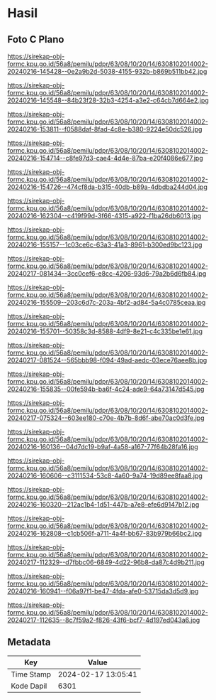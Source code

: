 # Hasil

## Foto C Plano

https://sirekap-obj-formc.kpu.go.id/56a8/pemilu/pdpr/63/08/10/20/14/6308102014002-20240216-145428--0e2a9b2d-5038-4155-932b-b869b511bb42.jpg

https://sirekap-obj-formc.kpu.go.id/56a8/pemilu/pdpr/63/08/10/20/14/6308102014002-20240216-145548--84b23f28-32b3-4254-a3e2-c64cb7d664e2.jpg

https://sirekap-obj-formc.kpu.go.id/56a8/pemilu/pdpr/63/08/10/20/14/6308102014002-20240216-153811--f0588daf-8fad-4c8e-b380-9224e50dc526.jpg

https://sirekap-obj-formc.kpu.go.id/56a8/pemilu/pdpr/63/08/10/20/14/6308102014002-20240216-154714--c8fe97d3-cae4-4d4e-87ba-e20f4086e677.jpg

https://sirekap-obj-formc.kpu.go.id/56a8/pemilu/pdpr/63/08/10/20/14/6308102014002-20240216-154726--474cf8da-b315-40db-b89a-4dbdba244d04.jpg

https://sirekap-obj-formc.kpu.go.id/56a8/pemilu/pdpr/63/08/10/20/14/6308102014002-20240216-162304--c419f99d-3f66-4315-a922-f1ba26db6013.jpg

https://sirekap-obj-formc.kpu.go.id/56a8/pemilu/pdpr/63/08/10/20/14/6308102014002-20240216-155157--1c03ce6c-63a3-41a3-8961-b300ed9bc123.jpg

https://sirekap-obj-formc.kpu.go.id/56a8/pemilu/pdpr/63/08/10/20/14/6308102014002-20240217-081434--3cc0cef6-e8cc-4206-93d6-79a2b6d6fb84.jpg

https://sirekap-obj-formc.kpu.go.id/56a8/pemilu/pdpr/63/08/10/20/14/6308102014002-20240216-155509--203c6d7c-203a-4bf2-ad84-5a4c0785ceaa.jpg

https://sirekap-obj-formc.kpu.go.id/56a8/pemilu/pdpr/63/08/10/20/14/6308102014002-20240216-155701--50358c3d-8588-4df9-8e21-c4c335be1e61.jpg

https://sirekap-obj-formc.kpu.go.id/56a8/pemilu/pdpr/63/08/10/20/14/6308102014002-20240217-081524--565bbb98-f094-49ad-aedc-03ece76aee8b.jpg

https://sirekap-obj-formc.kpu.go.id/56a8/pemilu/pdpr/63/08/10/20/14/6308102014002-20240216-155835--00fe594b-ba6f-4c24-ade9-64a73147d545.jpg

https://sirekap-obj-formc.kpu.go.id/56a8/pemilu/pdpr/63/08/10/20/14/6308102014002-20240217-075324--603ee180-c70e-4b7b-8d6f-abe70ac0d3fe.jpg

https://sirekap-obj-formc.kpu.go.id/56a8/pemilu/pdpr/63/08/10/20/14/6308102014002-20240216-160136--04d7dc19-b9af-4a58-a167-77f64b28fa16.jpg

https://sirekap-obj-formc.kpu.go.id/56a8/pemilu/pdpr/63/08/10/20/14/6308102014002-20240216-160606--c3111534-53c8-4a60-9a74-19d89ee8faa8.jpg

https://sirekap-obj-formc.kpu.go.id/56a8/pemilu/pdpr/63/08/10/20/14/6308102014002-20240216-160320--212ac1b4-1d51-447b-a7e8-efe6d9147b12.jpg

https://sirekap-obj-formc.kpu.go.id/56a8/pemilu/pdpr/63/08/10/20/14/6308102014002-20240216-162808--c1cb506f-a711-4a4f-bb67-83b979b66bc2.jpg

https://sirekap-obj-formc.kpu.go.id/56a8/pemilu/pdpr/63/08/10/20/14/6308102014002-20240217-112329--d7fbbc06-6849-4d22-96b8-da87c4d9b211.jpg

https://sirekap-obj-formc.kpu.go.id/56a8/pemilu/pdpr/63/08/10/20/14/6308102014002-20240216-160941--f06a97f1-be47-4fda-afe0-53715da3d5d9.jpg

https://sirekap-obj-formc.kpu.go.id/56a8/pemilu/pdpr/63/08/10/20/14/6308102014002-20240217-112635--8c7f59a2-f826-43f6-bcf7-4d197ed043a6.jpg


## Metadata

| Key        | Value               |
| ---------- | ------------------- |
| Time Stamp | 2024-02-17 13:05:41 |
| Kode Dapil | 6301                |



